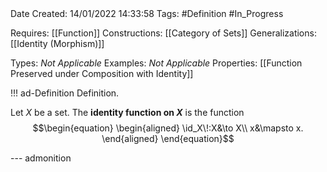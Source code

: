 <br />
<br />

Date Created: 14/01/2022 14:33:58
Tags: #Definition #In_Progress

Requires: [[Function]]
Constructions: [[Category of Sets]]
Generalizations: [[Identity (Morphism)]]

Types: _Not Applicable_
Examples: _Not Applicable_ 
Properties: [[Function Preserved under Composition with Identity]]

!!! ad-Definition Definition. 

Let $X$ be a set. The **identity function on $X$** is the function
$$\begin{equation}
    \begin{aligned}
        \id_X\!:X&\to X\\
        x&\mapsto x.
    \end{aligned}
\end{equation}$$

--- admonition

